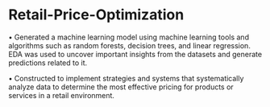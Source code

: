 # Retail-Price-Optimization

• Generated a machine learning model using machine learning tools and algorithms such as random forests, decision trees, and linear regression. EDA was used to uncover important insights from the datasets and generate predictions related to it. 
<br>

• Constructed to implement strategies and systems that systematically analyze data to determine the most effective pricing for products or services in a retail environment.

